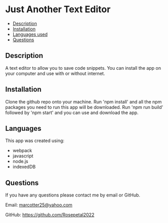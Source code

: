 # Just Another Text Editor

  * [Description](#description)
  * [Installation](#installation)
  * [Languages used](#languages)
  * [Questions](#email)
  
  
  ## Description 

  A text editor to allow you to save code snippets. You can install the app on your computer and use with or without internet. 

  ## Installation

  Clone the github repo onto your machine. Run 'npm install' and all the npm packages you need to run this app will be downloaded. Run 'npm run build' followed by 'npm start' and you can use and download the app. 

  ## Languages

  This app was created using:
  
  * webpack
  * javascript
  * node.js
  * indexedDB


  ## Questions

  If you have any questions please contact me by email or GitHub.

  Email: marcotter25@yahoo.com

  GitHub: https://github.com/Rosepetal2022

